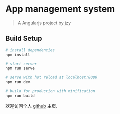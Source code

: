 # App management system

> A Angularjs project by jzy

## Build Setup

``` bash
# install dependencies
npm install

# start server
npm run serve

# serve with hot reload at localhost:8080
npm run dev

# build for production with minification
npm run build
```

欢迎访问个人 [github](https://github.com/jiaozhiye/) 主页.
